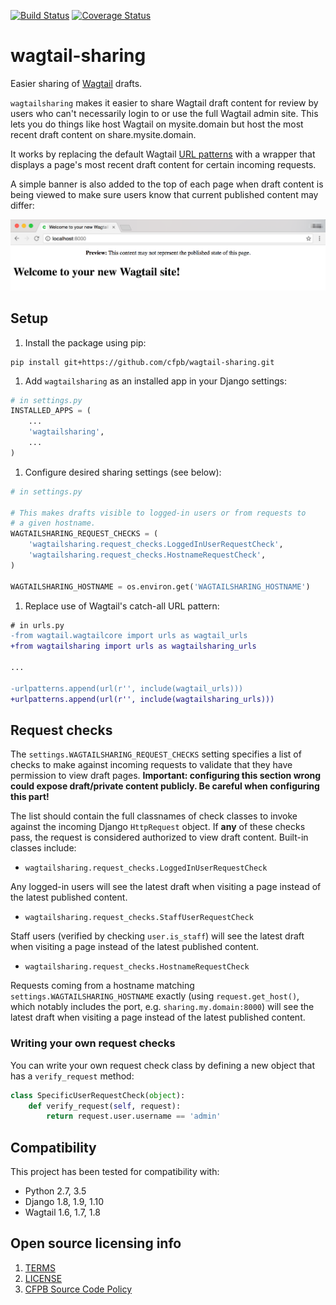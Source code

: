 [![Build Status](https://travis-ci.org/cfpb/wagtail-sharing.svg?branch=master)](https://travis-ci.org/cfpb/wagtail-sharing) [![Coverage Status](https://coveralls.io/repos/github/cfpb/wagtail-sharing/badge.svg?branch=master)](https://coveralls.io/github/cfpb/wagtail-sharing?branch=master)

# wagtail-sharing

Easier sharing of [Wagtail](https://wagtail.io) drafts.

`wagtailsharing` makes it easier to share Wagtail draft content for review by users who can't necessarily login to or use the full Wagtail admin site. This lets you do things like host Wagtail on mysite.domain but host the most recent draft content on share.mysite.domain.

It works by replacing the default Wagtail [URL patterns](http://docs.wagtail.io/en/v1.8/getting_started/integrating_into_django.html#url-configuration) with a wrapper that displays a page's most recent draft content for certain incoming requests.

A simple banner is also added to the top of each page when draft content is being viewed to make sure users know that current published content may differ:

![Draft banner](docs/images/banner.png)

## Setup

1. Install the package using pip:
 
 ```
 pip install git+https://github.com/cfpb/wagtail-sharing.git
 ```
 
1. Add `wagtailsharing` as an installed app in your Django settings:

 ```py
 # in settings.py
 INSTALLED_APPS = (
     ...
     'wagtailsharing',
     ...
 )
```

1. Configure desired sharing settings (see below):

 ```py
 # in settings.py
 
 # This makes drafts visible to logged-in users or from requests to
 # a given hostname.
 WAGTAILSHARING_REQUEST_CHECKS = (
     'wagtailsharing.request_checks.LoggedInUserRequestCheck',
     'wagtailsharing.request_checks.HostnameRequestCheck',
 )
 
 WAGTAILSHARING_HOSTNAME = os.environ.get('WAGTAILSHARING_HOSTNAME')
 ```
 
1. Replace use of Wagtail's catch-all URL pattern:
 
 ```diff
 # in urls.py
 -from wagtail.wagtailcore import urls as wagtail_urls
 +from wagtailsharing import urls as wagtailsharing_urls
 
 ...
 
-urlpatterns.append(url(r'', include(wagtail_urls)))
+urlpatterns.append(url(r'', include(wagtailsharing_urls)))
 ```

## Request checks

The `settings.WAGTAILSHARING_REQUEST_CHECKS` setting specifies a list of checks to make against incoming requests to validate that they have permission to view draft pages. **Important: configuring this section wrong could expose draft/private content publicly. Be careful when configuring this part!**

The list should contain the full classnames of check classes to invoke against the incoming Django `HttpRequest` object. If **any** of these checks pass, the request is considered authorized to view draft content. Built-in classes include:

- `wagtailsharing.request_checks.LoggedInUserRequestCheck`

 Any logged-in users will see the latest draft when visiting a page instead of the latest published content.

- `wagtailsharing.request_checks.StaffUserRequestCheck`

 Staff users (verified by checking `user.is_staff`) will see the latest draft when visiting a page instead of the latest published content.

- `wagtailsharing.request_checks.HostnameRequestCheck`

 Requests coming from a hostname matching `settings.WAGTAILSHARING_HOSTNAME` exactly (using `request.get_host()`, which notably includes the port, e.g. `sharing.my.domain:8000`) will see the latest draft when visiting a page instead of the latest published content.

### Writing your own request checks

You can write your own request check class by defining a new object that has a `verify_request` method:

```py
class SpecificUserRequestCheck(object):
    def verify_request(self, request):
        return request.user.username == 'admin'
```

## Compatibility

This project has been tested for compatibility with:

- Python 2.7, 3.5
- Django 1.8, 1.9, 1.10
- Wagtail 1.6, 1.7, 1.8

## Open source licensing info
1. [TERMS](TERMS.md)
2. [LICENSE](LICENSE)
3. [CFPB Source Code Policy](https://github.com/cfpb/source-code-policy/)
